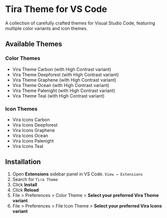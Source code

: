 # Tira Theme for VS Code

A collection of carefully crafted themes for Visual Studio Code, featuring multiple color variants and icon themes.

## Available Themes

### Color Themes
- Vira Theme Carbon (with High Contrast variant)
- Vira Theme Deepforest (with High Contrast variant)
- Vira Theme Graphene (with High Contrast variant)
- Vira Theme Ocean (with High Contrast variant)
- Vira Theme Palenight (with High Contrast variant)
- Vira Theme Teal (with High Contrast variant)

### Icon Themes
- Vira Icons Carbon
- Vira Icons Deepforest
- Vira Icons Graphene
- Vira Icons Ocean
- Vira Icons Palenight
- Vira Icons Teal

## Installation

1. Open **Extensions** sidebar panel in VS Code. `View → Extensions`
2. Search for `Tira Theme`
3. Click **Install**
4. Click **Reload**
5. File > Preferences > Color Theme > **Select your preferred Vira Theme variant**
6. File > Preferences > File Icon Theme > **Select your preferred Vira Icons variant**

